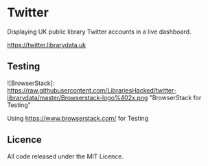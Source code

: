 # Twitter

Displaying UK public library Twitter accounts in a live dashboard.

https://twitter.librarydata.uk

## Testing

![BrowserStack]: https://raw.githubusercontent.com/LibrariesHacked/twitter-librarydata/master/Browserstack-logo%402x.png "BrowserStack for Testing"

Using https://www.browserstack.com/ for Testing

## Licence

All code released under the MIT Licence.
